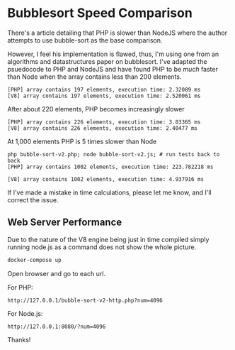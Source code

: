 # Bubblesort Speed Comparison
There's a article detailing that PHP is slower than NodeJS where the author
attempts to use bubble-sort as the base comparison.

However, I feel his implementation is flawed, thus, I'm using one from an
algorithms and datastructures paper on bubblesort. I've adapted the psuedocode
to PHP and NodeJS and have found PHP to be *much* faster than Node when the
array contains less than 200 elements.

    [PHP] array contains 197 elements, execution time: 2.32089 ms
    [V8] array contains 197 elements, execution time: 2.520061 ms

After about 220 elements, PHP becomes increasingly slower

    [PHP] array contains 226 elements, execution time: 3.03365 ms
    [V8] array contains 226 elements, execution time: 2.40477 ms

At 1,000 elements PHP is 5 times slower than Node

    php bubble-sort-v2.php; node bubble-sort-v2.js; # run tests back to back
    [PHP] array contains 1002 elements, execution time: 223.782218 ms

    [V8] array contains 1002 elements, execution time: 4.937916 ms

If I've made a mistake in time calculations, please let me know, and I'll
correct the issue.


## Web Server Performance

Due to the nature of the V8 engine being just in time compiled simply running node.js as a command does not show the
whole picture.

```bash
docker-compose up 
```

Open browser and go to each url.

For PHP:

```
http://127.0.0.1/bubble-sort-v2-http.php?num=4096
```

For Node.js:
```
http://127.0.0.1:8080/?num=4096
```

Thanks!